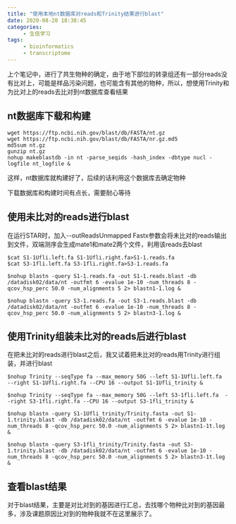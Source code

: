 ```yaml
---
title: "使用本地nt数据库对reads和Trinity结果进行blast"
date: 2020-08-20 18:38:45
categories:
     - 生信学习
tags:
     - bioinformatics
     - transcriptome
---
```




上个笔记中，进行了共生物种的确定，由于地下部位的转录组还有一部分reads没有比对上，可能是样品污染问题，也可能含有其他的物种，所以，想使用Trinity和为比对上的reads去比对到nt数据库查看结果

## nt数据库下载和构建

```
wget https://ftp.ncbi.nih.gov/blast/db/FASTA/nt.gz
wget https://ftp.ncbi.nih.gov/blast/db/FASTA/nr.gz.md5
md5sum nt.gz
gunzip nt.gz
nohup makeblastdb -in nt -parse_seqids -hash_index -dbtype nucl -logfile nt_logfile &
```

这样，nt数据库就构建好了，后续的话利用这个数据库去确定物种

下载数据库和构建时间有点长，需要耐心等待

## 使用未比对的reads进行blast

在运行STAR时，加入--outReadsUnmapped Fastx参数会将未比对的reads输出到文件，双端测序会生成mate1和mate2两个文件，利用该reads去blast

```
$cat S1-1Ufli.left.fa S1-1Ufli.right.fa>S1-1.reads.fa
$cat S3-1fli.left.fa S3-1fli.right.fa>S3-1.reads.fa

$nohup blastn -query S1-1.reads.fa -out S1-1.reads.blast -db /datadisk02/data/nt -outfmt 6 -evalue 1e-10 -num_threads 8 -qcov_hsp_perc 50.0 -num_alignments 5 2> blastn1-1.log &

$nohup blastn -query S3-1.reads.fa -out S3-1.reads.blast -db /datadisk02/data/nt -outfmt 6 -evalue 1e-10 -num_threads 8 -qcov_hsp_perc 50.0 -num_alignments 5 2> blastn3-1.log &
```

## 使用Trinity组装未比对的reads后进行blast

在把未比对的reads进行blast之后，我又试着把未比对的reads用Trinity进行组装，并进行blast

```
$nohup Trinity --seqType fa --max_memory 50G --left S1-1Ufli.left.fa  --right S1-1Ufli.right.fa --CPU 16 --output S1-1Ufli_trinity &

$nohup Trinity --seqType fa --max_memory 50G --left S3-1fli.left.fa  --right S3-1fli.right.fa --CPU 16 --output S3-1fli_trinity &

$nohup blastn -query S1-1Ufli_trinity/Trinity.fasta -out S1-1.trinity.blast -db /datadisk02/data/nt -outfmt 6 -evalue 1e-10 -num_threads 8 -qcov_hsp_perc 50.0 -num_alignments 5 2> blastn1-1t.log &

$nohup blastn -query S3-1fli_trinity/Trinity.fasta -out S3-1.trinity.blast -db /datadisk02/data/nt -outfmt 6 -evalue 1e-10 -num_threads 8 -qcov_hsp_perc 50.0 -num_alignments 5 2> blastn3-1t.log &
```

## 查看blast结果

对于blast结果，主要是对比对到的基因进行汇总，去找哪个物种比对到的基因最多，涉及课题原因比对到的物种我就不在这里展示了。
